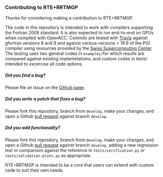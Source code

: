 ### Contributing to RTE+RRTMGP

Thanks for considering making a contribution to RTE+RRTMGP.

The code in this repository is intended to work with compilers supporting the Fortran 2008 standard. It is also expected to run end-to-end on GPUs when compiled with OpenACC. Commits are tested with [Travis](https://travis-ci.com) against gfortran versions 8 and 9 and against various versions > 19.9 of the PGI compiler using resources provided by the [Swiss Supercomputing Center](https://cscs.ch). The testing uses two general codes in `examples/`for which results are compared against existing implemetations,  and custom codes in tests/ intended to excercise all code options.

##### Did you find a bug? 

Please file an issue on the [Github page](https://github.com/RobertPincus/rte-rrtmgp/issues). 

##### Did you write a patch that fixes a bug?

Please fork this repository, branch from `develop`, make your changes, and open a Github [pull request](https://github.com/RobertPincus/rte-rrtmgp/pulls) against branch `develop`. 

##### Did you add functionality? 

Please fork this repository, branch from `develop`, make your changes, and open a Github [pull request](https://github.com/RobertPincus/rte-rrtmgp/pulls) against branch `develop`,  adding a new regression test or comparison against the reference in `tests/verification.py` or `tests/validation-plots.py` as appropriate.  

RTE+RRTMGP is intended to be a core that users can extend with custom code to suit their own needs. 